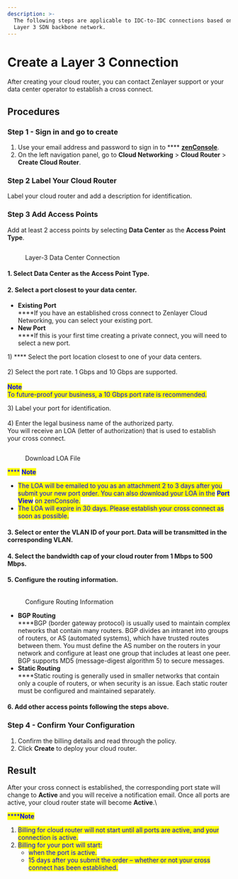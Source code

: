 ```yaml
---
description: >-
  The following steps are applicable to IDC-to-IDC connections based on our
  Layer 3 SDN backbone network.
---
```


# Create a Layer 3 Connection

After creating your cloud router, you can contact Zenlayer support or your data center operator to establish a cross connect.



## Procedures

### **Step 1 - Sign in and go to create**

1. Use your email address and password to sign in to **** [**zenConsole**](https://console.zenlayer.com/).
2. On the left navigation panel, go to **Cloud Networking** > **Cloud Router** > **Create Cloud Router**.



### **Step 2  Label Your Cloud Router**

Label your cloud router and add a description for identification.



### **Step 3  Add Access Points**

Add at least 2 access points by selecting **Data Center** as the **Access Point Type**.

<figure><img src="../../../.gitbook/assets/Article_1 (18).jpg" alt=""><figcaption><p>Layer-3 Data Center Connection</p></figcaption></figure>

#### 1. Select **Data Center** as the Access Point Type.

#### 2. Select a port closest to your data center.

* **Existing Port**\
  ****If you have an established cross connect to Zenlayer Cloud Networking, you can select your existing port.
* **New Port**\
  ****If this is your first time creating a private connect, you will need to select a new port.

&#x20;     1\) **** Select the port location closest to one of your data centers.\
\
&#x20;     2\) Select the port rate. 1 Gbps and 10 Gbps are supported.  \
\
&#x20;     <img src="../../../.gitbook/assets/Icon.svg" alt="" data-size="line"><mark style="color:blue;">**Note**</mark>\
&#x20;     <mark style="color:blue;">To future-proof your business, a 10 Gbps port rate is recommended.</mark>

&#x20;     3\) Label your port for identification.\
\
&#x20;     4\) Enter the legal business name of the authorized party. \
&#x20;          You will receive an LOA (letter of authorization) that is used to establish your cross connect.

<figure><img src="../../../.gitbook/assets/Article_2 (3) (1) (1).jpg" alt=""><figcaption><p>Download LOA File</p></figcaption></figure>

&#x20;      <mark style="color:blue;">****</mark>       <img src="../../../.gitbook/assets/Icon.svg" alt="" data-size="line"><mark style="color:blue;">**Note**</mark>

* <mark style="color:blue;">The LOA will be emailed to you as an attachment 2 to 3 days after you submit your new port order. You can also download your LOA in the</mark> <mark style="color:blue;"></mark><mark style="color:blue;">**Port View**</mark> <mark style="color:blue;"></mark><mark style="color:blue;">on zenConsole.</mark>
* <mark style="color:blue;">The LOA will expire in 30 days. Please establish your cross connect as soon as possible.</mark>

#### 3. Select or enter the VLAN ID of your port. Data will be transmitted in the corresponding VLAN.

#### 4. Select the bandwidth cap of your cloud router from 1 Mbps to 500 Mbps.

#### 5. Configure the routing information.

<figure><img src="../../../.gitbook/assets/Article_3 (1).jpg" alt=""><figcaption><p>Configure Routing Information</p></figcaption></figure>

* **BGP Routing**\
  ****BGP (border gateway protocol) is usually used to maintain complex networks that contain many routers. BGP divides an intranet into groups of routers, or AS (automated systems), which have trusted routes between them. You must define the AS number on the routers in your network and configure at least one group that includes at least one peer. BGP supports MD5 (message-digest algorithm 5) to secure messages.
* **Static Routing**\
  ****Static routing is generally used in smaller networks that contain only a couple of routers, or when security is an issue. Each static router must be configured and maintained separately.

#### 6. Add other access points following the steps above.



### **Step 4 - Confirm Your Configuration**

1. Confirm the billing details and read through the policy.
2. Click **Create** to deploy your cloud router.



## **Result**

After your cross connect is established, the corresponding port state will change to **Active** and you will receive a notification email. Once all ports are active, your cloud router state will become **Active**.\


<mark style="color:blue;">****</mark><img src="../../../.gitbook/assets/Icon.svg" alt="" data-size="line"><mark style="color:blue;">**Note**</mark>

1. <mark style="color:blue;">Billing for cloud router will not start until all ports are active, and your connection is active.</mark>
2. <mark style="color:blue;">Billing for your port will start:</mark>
   * <mark style="color:blue;">when the port is active.</mark>
   * <mark style="color:blue;">15 days after you submit the order – whether or not your cross connect has been established.</mark>

